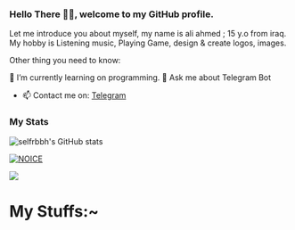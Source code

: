 ### Hello There 👋🏻, welcome to my GitHub profile.

Let me introduce you about myself, my name is ali ahmed ; 15 y.o from iraq. My hobby is Listening music, Playing Game, design & create logos, images.

Other thing you need to know:

🌱 I’m currently learning on programming.
💬 Ask me about Telegram Bot
- 📫 Contact me on: [Telegram](https://t.me/HR_BY)

### My Stats
![selfrbbh's GitHub stats](https://github-readme-stats.vercel.app/api?username=selfrbbh&show_icons=true&theme=radical)

[![NOICE](https://github-readme-stats.vercel.app/api/top-langs/?username=selfrbbh&layout=compact&theme=midnight-purple&hide=Css)](https://github.com/selfrbbh)

![](https://visitor-badge.laobi.icu/badge?page_id=selfrbbh)
# My Stuffs:~

